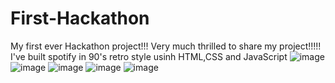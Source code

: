 # First-Hackathon
My first ever Hackathon project!!!
Very much thrilled to share my project!!!!!
I've built spotify in 90's retro style usinh HTML,CSS and JavaScript
![image](https://github.com/user-attachments/assets/be0645f3-edc6-476d-a58e-a6f2462238c3)
![image](https://github.com/user-attachments/assets/a146ea15-50fd-4925-9d3b-5be3276dde53)
![image](https://github.com/user-attachments/assets/ae133729-cee2-4b99-b55d-b61657698818)
![image](https://github.com/user-attachments/assets/9acfe917-3308-4f5c-988b-33721acad30c)
![image](https://github.com/user-attachments/assets/c1e6a91d-561b-4668-a822-ec6bc5219b62)





